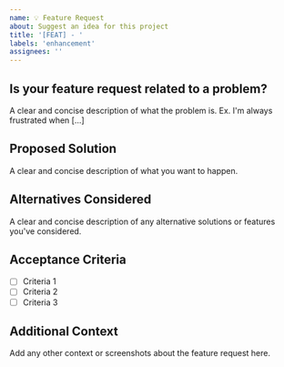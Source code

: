 ```yaml
---
name: 💡 Feature Request
about: Suggest an idea for this project
title: '[FEAT] - '
labels: 'enhancement'
assignees: ''
---
```


## Is your feature request related to a problem?
A clear and concise description of what the problem is. Ex. I'm always frustrated when [...]

## Proposed Solution
A clear and concise description of what you want to happen.

## Alternatives Considered
A clear and concise description of any alternative solutions or features you've considered.

## Acceptance Criteria
- [ ] Criteria 1
- [ ] Criteria 2
- [ ] Criteria 3

## Additional Context
Add any other context or screenshots about the feature request here.